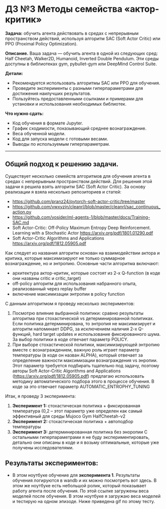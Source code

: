 # ДЗ №3 Методы семейства «актор-критик»

**Задача:** обучить агента действовать в средах с непрерывным пространством действий, используя алгоритм SAC (Soft Actor Critic) или PPO (Proximal Policy Optimization).

**Описание.** Ваша задача — обучить агента в одной из следующих сред: Half Cheetah, Walker2D, Humanoid, Inverted Double Pendulum. Эти среды доступны в библиотеках gym, pybullet-gym или DeepMind Control Suite. 

**Детали:**
* Рекомендуется использовать алгоритмы SAC или PPO для обучения.
* Проведите эксперименты с разными гиперпараметрами для достижения наилучших результатов.
* Пользуйтесь предоставленными ссылками и примерами для установки и использования необходимых библиотек.

**Что нужно сдать:**
* Код обучения в формате Jupyter.
* График сходимости, показывающий среднее вознаграждение.
* Веса обученной модели.
* Код для запуска модели с готовыми весами.
* Выводы по используемым гиперпараметрам.

<hr>

## Общий подход к решению задачи.

Существует несколько семейств алгоритмов для обучения агента в средах с непрерывным пространством действий. Для решения этой задачи я решила взять алгоритм SAC (Soft Actor Critic).
За основу реализации я взяла несколько репозиториев и статей:
- https://github.com/pranz24/pytorch-soft-actor-critic/tree/master
- https://github.com/vwxyzjn/cleanrl/blob/master/cleanrl/sac_continuous_action.py
- https://github.com/yosider/ml-agents-1/blob/master/docs/Training-SAC.md 
- Soft Actor-Critic: Off-Policy Maximum Entropy Deep Reinforcement. Learning with a Stochastic Actor https://arxiv.org/pdf/1801.01290.pdf 
- Soft Actor-Critic Algorithms and Applications https://arxiv.org/pdf/1812.05905.pdf 

Как следует из названия алгоритм основан на взаимодействии актора и критика, которые максимизируют не только суммарное вознаграждение, но и энтропию. Основные части алгоритма включают:
- архитектура актор-критик, которые состоят из 2-х Q-function (в коде они названы critic и critic_target)
- off-policy алгоритм для использования набранного опыта, реализованный через replay buffer
- включение максимизации энтропии в policy function

С данным алгоритмом я проведу несколько экспериментов:
1.	Посмотрю влияние выбранной политики: сравню результаты алгоритма при стохастической vs детерминированной политиках. Если политика детерминирована, то энтропия не максимизирует и алгоритм напоминает DDPG, за исключением наличия 2-х Q-функций, hard target updates и использование фиксированного шума. За выбор политики в коде отвечает параметр POLICY.
2.	При выборе стохастической политики, максимизирующей энтропию вместе с вознаграждением, важную роль играет параметр температуры (в коде он назван ALPHA), который отвечает за определение важности максимизации вознаграждения vs энропии. Этот параметр требуется подбирать тщательно под задачу, поэтому авторы Soft Actor-Critic Algorithms and Applications (https://arxiv.org/pdf/1812.05905.pdf) предлагаю использовать методику автоматического подбора этого в процессе обучения. В коде за это отвечает параметр AUTOMATIC_ENTROPHY_TUNING

Итак, я проведу 3 эксперимента:
1.	**Эксперимент 1:** стохастическая политика + фиксированная температура (0,2 – этот параметр уже определен как самый эффективный для среды Mujoco Gym HalfCheetah-v2
2.	**Эксперимент 2:** cтохастическая политика + автоподбор температуры
3.	**Эксперимент 3:** детерминированная политика без эноропии
С остальными гиперпараметрами я не буду экспериментировать, детально они описаны в коде и я возьму оптимальные, которые уже получены исследователями.

## Результаты экспериментов:

- В этом ноутбуке обучение для **эксперимента 1**. Результаты обучения логируются в wandb и их можно посмотреть вот здесь. В этом же ноутбуке есть небольшой ролик, который показывает работу агента после обучения.
По этой ссылке загружены веса моделей после обучения.
В этом ноутбуке я загружаю веса моделей и тестирую на одном эпизоде. Ниже приведена gif по этому тесту.
